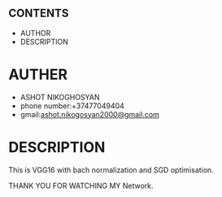 ## CONTENTS 
* AUTHOR
* DESCRIPTION
 
# AUTHER 
* ASHOT NIKOGHOSYAN
* phone number:+37477049404
* gmail:ashot.nikogosyan2000@gmail.com
   
# DESCRIPTION
  This is VGG16 with bach normalization and SGD optimisation.
  
  
 THANK YOU FOR WATCHING MY Network.
